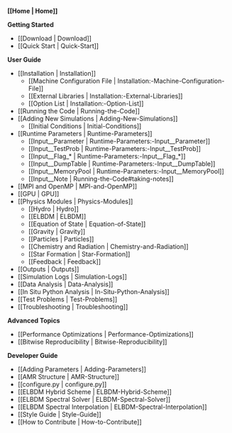 **[[Home | Home]]**

**Getting Started**
* [[Download | Download]]
* [[Quick Start | Quick-Start]]

**User Guide**
* [[Installation | Installation]]
   * [[Machine Configuration File | Installation:-Machine-Configuration-File]]
   * [[External Libraries | Installation:-External-Libraries]]
   * [[Option List | Installation:-Option-List]]
* [[Running the Code | Running-the-Code]]
* [[Adding New Simulations | Adding-New-Simulations]]
   * [[Initial Conditions | Initial-Conditions]]
* [[Runtime Parameters | Runtime-Parameters]]
   * [[Input__Parameter | Runtime-Parameters:-Input__Parameter]]
   * [[Input__TestProb | Runtime-Parameters:-Input__TestProb]]
   * [[Input__Flag_* | Runtime-Parameters:-Input__Flag_*]]
   * [[Input__DumpTable | Runtime-Parameters:-Input__DumpTable]]
   * [[Input__MemoryPool | Runtime-Parameters:-Input__MemoryPool]]
   * [[Input__Note | Running-the-Code#taking-notes]]
* [[MPI and OpenMP | MPI-and-OpenMP]]
* [[GPU | GPU]]
* [[Physics Modules | Physics-Modules]]
   * [[Hydro | Hydro]]
   * [[ELBDM | ELBDM]]
   * [[Equation of State | Equation-of-State]]
   * [[Gravity | Gravity]]
   * [[Particles | Particles]]
   * [[Chemistry and Radiation | Chemistry-and-Radiation]]
   * [[Star Formation | Star-Formation]]
   * [[Feedback | Feedback]]
* [[Outputs | Outputs]]
* [[Simulation Logs | Simulation-Logs]]
* [[Data Analysis | Data-Analysis]]
* [[In Situ Python Analysis | In-Situ-Python-Analysis]]
* [[Test Problems | Test-Problems]]
* [[Troubleshooting | Troubleshooting]]

**Advanced Topics**
* [[Performance Optimizations | Performance-Optimizations]]
* [[Bitwise Reproducibility | Bitwise-Reproducibility]]

**Developer Guide**
* [[Adding Parameters | Adding-Parameters]]
* [[AMR Structure | AMR-Structure]]
* [[configure.py | configure.py]]
* [[ELBDM Hybrid Scheme | ELBDM-Hybrid-Scheme]]
* [[ELBDM Spectral Solver | ELBDM-Spectral-Solver]]
* [[ELBDM Spectral Interpolation | ELBDM-Spectral-Interpolation]]
* [[Style Guide | Style-Guide]]
* [[How to Contribute | How-to-Contribute]]
